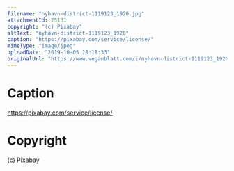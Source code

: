 ```yaml
---
filename: "nyhavn-district-1119123_1920.jpg"
attachmentId: 25131
copyright: "(c) Pixabay"
altText: "nyhavn-district-1119123_1920"
caption: "https://pixabay.com/service/license/"
mimeType: "image/jpeg"
uploadDate: "2019-10-05 18:18:33"
originalUrl: "https://www.veganblatt.com/i/nyhavn-district-1119123_1920.jpg"
---
```


# Caption

https://pixabay.com/service/license/

# Copyright

(c) Pixabay
